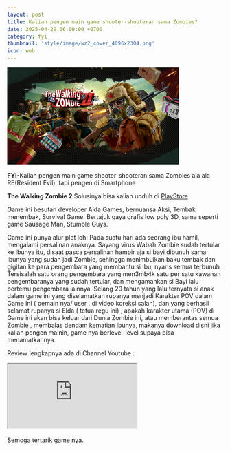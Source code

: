 ```yaml
---
layout: post
title: Kalian pengen main game shooter-shooteran sama Zombies? 
date: 2025-04-29 06:00:00 +0700
category: fyi
thumbnail: 'style/image/wz2_cover_4096x2304.png'
icon: web
---
```


![alt](/style/image/wz2_cover_4096x2304.png) 

**FYI**-Kalian pengen main game shooter-shooteran sama Zombies ala ala RE(Resident Evil), tapi pengen di Smartphone

**The Walking Zombie 2** Solusinya bisa kalian unduh di [PlayStore](https://play.google.com/store/apps/details?id=com.aldagames.zombieshooter) 

Game ini besutan developer Alda Games, bernuansa Aksi, Tembak menembak, Survival Game. Bertajuk gaya grafis low poly 3D, sama seperti game Sausage Man, Stumble Guys. 

Game ini punya alur plot loh:
Pada suatu hari ada seorang ibu hamil, mengalami persalinan anaknya. Sayang virus Wabah Zombie sudah tertular ke Ibunya itu, disaat pasca persalinan hampir aja si bayi dibunuh sama Ibunya yang sudah jadi Zombie, sehingga menimbulkan baku tembak dan gigitan ke para pengembara yang membantu si Ibu, nyaris semua terbunuh . Tersisalah satu orang pengembara yang men3mb4k satu per satu kawanan pengembaranya yang sudah tertular, dan mengamankan si Bayi lalu bertemu pengembara lainnya. Selang 20 tahun yang lalu ternyata si anak dalam game ini yang diselamatkan rupanya menjadi Karakter POV dalam Game ini ( pemain nya/ user , di video koreksi salah), dan yang berhasil selamat rupanya si Elda ( tetua regu ini) , apakah karakter utama (POV) di Game ini akan bisa keluar dari Dunia Zombie ini, atau memberantas semua Zombie , membalas dendam kematian Ibunya, makanya download disni jika kalian pengen mainin, game nya berlevel-level supaya bisa menamatkannya.

Review lengkapnya ada di Channel Youtube :
<iframe src="https://youtu.be/9wicnivCmx8?si=QC_jSY_wK58gX5aG" class="frame" width="300" weidth="300" allowfullscreen></iframe>

Semoga tertarik game nya.  

